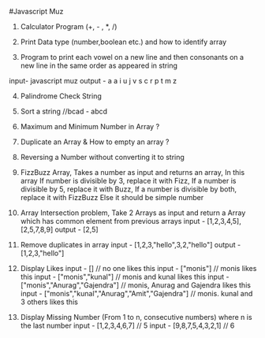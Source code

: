 #Javascript Muz

1. Calculator Program (+, - , *, /)

2. Print Data type (number,boolean etc.) and how to identify array

3. Program to print each vowel on a new line and then consonants on a new line in the same order as appeared in string

input- javascript muz
output - 
a
a
i
u
j
v
s
c
r
p
t
m
z

4. Palindrome Check String 

5. Sort a string //bcad - abcd

6. Maximum and Minimum Number in Array ?

7. Duplicate an Array & How to empty an array ?

8. Reversing a Number without converting it to string

9. FizzBuzz Array, Takes a number as input and returns an array, In this array
If number is divisible by 3, replace it with Fizz,
If a number is divisible by 5, replace it with Buzz,
If a number is divisible by both, replace it with FizzBuzz
Else it should be simple number 

10. Array Intersection problem,
Take 2 Arrays as input and return a Array which has common element from previous arrays
input - [1,2,3,4,5],[2,5,7,8,9]
output - [2,5]

11. Remove duplicates in array
input - [1,2,3,"hello",3,2,"hello"]
output - [1,2,3,"hello"]

12. Display Likes
input - [] // no one likes this
input - ["monis"] // monis likes this
input - ["monis","kunal"] // monis and kunal likes this
input - ["monis","Anurag","Gajendra"] // monis, Anurag and Gajendra likes this
input - ["monis","kunal","Anurag","Amit","Gajendra"] // monis. kunal and 3 others likes this

13. Display Missing Number (From 1 to n, consecutive numbers) where n is the last number
input - [1,2,3,4,6,7] // 5
input - [9,8,7,5,4,3,2,1] // 6